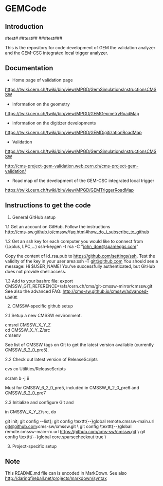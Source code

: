 GEMCode
======

Introduction
-------------

#test#
##test##
###test###

This is the repository for code development of GEM the validation analyzer and the GEM-CSC integrated local trigger analyzer. 


Documentation
-------------

* Home page of validation page

https://twiki.cern.ch/twiki/bin/view/MPGD/GemSimulationsInstructionsCMSSW

* Information on the geometry

https://twiki.cern.ch/twiki/bin/view/MPGD/GEMGeometryRoadMap

* Information on the digitizer developments

https://twiki.cern.ch/twiki/bin/view/MPGD/GEMDigitizationRoadMap

* Validation

https://twiki.cern.ch/twiki/bin/view/MPGD/GemSimulationsInstructionsCMSSW

http://cms-project-gem-validation.web.cern.ch/cms-project-gem-validation/

* Road map of the development of the GEM-CSC integrated local trigger

https://twiki.cern.ch/twiki/bin/view/MPGD/GEMTriggerRoadMap


Instructions to get the code
----------------------------

1. General GitHub setup

1.1 Get an account on GitHub. Follow the instructions  
http://cms-sw.github.io/cmssw/faq.html#how_do_i_subscribe_to_github

1.2 Get an ssh key for each computer you would like to connect from (Lxplus, LPC,...) 
ssh-keygen -t rsa -C "john_doe@spameggs.com"

Copy the content of id_rsa.pub to https://github.com/settings/ssh. 
Test the validity of the key in your user area:ssh -T git@github.com
You should see a message: Hi $USER_NAME! You've successfully authenticated, but GitHub does not provide shell access.

1.3 Add to your bashrc file: 
export CMSSW_GIT_REFERENCE=/afs/cern.ch/cms/git-cmssw-mirror/cmssw.git
See also the advanced FAQ: http://cms-sw.github.io/cmssw/advanced-usage

2. CMSSW-specific github setup

2.1 Setup a new CMSSW environment. 

cmsrel CMSSW_X_Y_Z<br>
cd CMSSW_X_Y_Z/src<br>
cmsenv<br>
 
See list of CMSSW tags on Git to get the latest version available (currently CMSSW_6_2_0_pre5).


2.2 Check out latest version of ReleaseScripts

cvs co Utilities/ReleaseScripts

scram b -j 9

Must for CMSSW_6_2_0_pre5, included in CMSSW_6_2_0_pre6 and CMSSW_6_2_0_pre7


2.3 Initialize and configure Git and 

in CMSSW_X_Y_Z/src, do 

git init;
git config --list};
git config \texttt{--}global remote.cmssw-main.url git@github.com:cms-sw/cmssw.git \\
git config \texttt{--}global remote.cmssw-main-ro.url https://github.com/cms-sw/cmssw.git \\
git config \texttt{--}global core.sparsecheckout true \\


3. Project-specific setup

Note
----

This README.md file can is encoded in MarkDown. See also
http://daringfireball.net/projects/markdown/syntax

